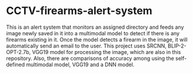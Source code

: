# CCTV-firearms-alert-system
This is an alert system that monitors an assigned directory and feeds any image newly saved in it into a multimodal model to detect if there is any firearms existing in it.
Once the model detects a firearm in the image, it will automatically send an email to the user.
This project uses SRCNN, BLIP-2-OPT-2.7b, VGG19 model for processing the image, which are also in this repository.
Also, there are comparisons of accuracy among using the self-defined multimodal model, VGG19 and a DNN model.
